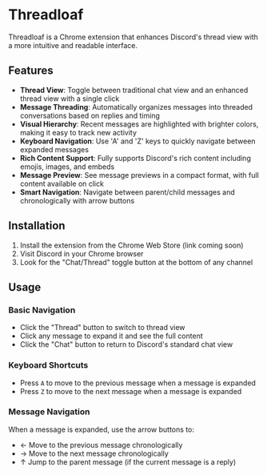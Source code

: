 # Threadloaf

Threadloaf is a Chrome extension that enhances Discord's thread view with a more intuitive and readable interface.

## Features

- **Thread View**: Toggle between traditional chat view and an enhanced thread view with a single click
- **Message Threading**: Automatically organizes messages into threaded conversations based on replies and timing
- **Visual Hierarchy**: Recent messages are highlighted with brighter colors, making it easy to track new activity
- **Keyboard Navigation**: Use 'A' and 'Z' keys to quickly navigate between expanded messages
- **Rich Content Support**: Fully supports Discord's rich content including emojis, images, and embeds
- **Message Preview**: See message previews in a compact format, with full content available on click
- **Smart Navigation**: Navigate between parent/child messages and chronologically with arrow buttons

## Installation

1. Install the extension from the Chrome Web Store (link coming soon)
2. Visit Discord in your Chrome browser
3. Look for the "Chat/Thread" toggle button at the bottom of any channel

## Usage

### Basic Navigation

- Click the "Thread" button to switch to thread view
- Click any message to expand it and see the full content
- Click the "Chat" button to return to Discord's standard chat view

### Keyboard Shortcuts

- Press `A` to move to the previous message when a message is expanded
- Press `Z` to move to the next message when a message is expanded

### Message Navigation

When a message is expanded, use the arrow buttons to:
- ← Move to the previous message chronologically
- → Move to the next message chronologically
- ↑ Jump to the parent message (if the current message is a reply)
